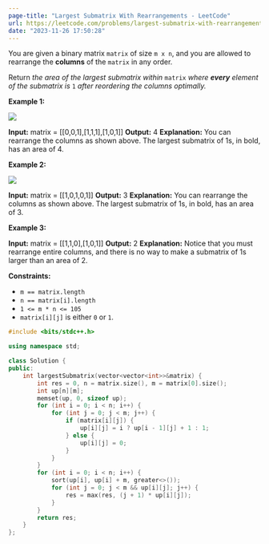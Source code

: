 ```yaml
---
page-title: "Largest Submatrix With Rearrangements - LeetCode"
url: https://leetcode.com/problems/largest-submatrix-with-rearrangements/?envType=daily-question&envId=2023-11-26
date: "2023-11-26 17:50:28"
---
```

You are given a binary matrix `matrix` of size `m x n`, and you are allowed to rearrange the **columns** of the `matrix` in any order.

Return *the area of the largest submatrix within* `matrix` *where **every** element of the submatrix is* `1` *after reordering the columns optimally.*

**Example 1:**

![](https://assets.leetcode.com/uploads/2020/12/29/screenshot-2020-12-30-at-40536-pm.png)

**Input:** matrix = \[\[0,0,1\],\[1,1,1\],\[1,0,1\]\]
**Output:** 4
**Explanation:** You can rearrange the columns as shown above.
The largest submatrix of 1s, in bold, has an area of 4.

**Example 2:**

![](https://assets.leetcode.com/uploads/2020/12/29/screenshot-2020-12-30-at-40852-pm.png)

**Input:** matrix = \[\[1,0,1,0,1\]\]
**Output:** 3
**Explanation:** You can rearrange the columns as shown above.
The largest submatrix of 1s, in bold, has an area of 3.

**Example 3:**

**Input:** matrix = \[\[1,1,0\],\[1,0,1\]\]
**Output:** 2
**Explanation:** Notice that you must rearrange entire columns, and there is no way to make a submatrix of 1s larger than an area of 2.

**Constraints:**

-   `m == matrix.length`
-   `n == matrix[i].length`
-   `1 <= m * n <= 105`
-   `matrix[i][j]` is either `0` or `1`.

```cpp
#include <bits/stdc++.h>

using namespace std;

class Solution {
public:
    int largestSubmatrix(vector<vector<int>>&matrix) {
        int res = 0, n = matrix.size(), m = matrix[0].size();
        int up[n][m];
        memset(up, 0, sizeof up);
        for (int i = 0; i < n; i++) {
            for (int j = 0; j < m; j++) {
                if (matrix[i][j]) {
                    up[i][j] = i ? up[i - 1][j] + 1 : 1;
                } else {
                    up[i][j] = 0;
                }
            }
        }
        for (int i = 0; i < n; i++) {
            sort(up[i], up[i] + m, greater<>());
            for (int j = 0; j < m && up[i][j]; j++) {
                res = max(res, (j + 1) * up[i][j]);
            }
        }
        return res;
    }
};
```
